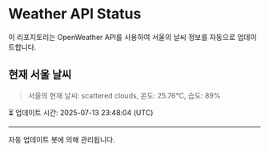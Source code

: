
# Weather API Status

이 리포지토리는 OpenWeather API를 사용하여 서울의 날씨 정보를 자동으로 업데이트합니다.

## 현재 서울 날씨
> 서울의 현재 날씨: scattered clouds, 온도: 25.76°C, 습도: 89%

⏳ 업데이트 시간: 2025-07-13 23:48:04 (UTC)

---
자동 업데이트 봇에 의해 관리됩니다.
